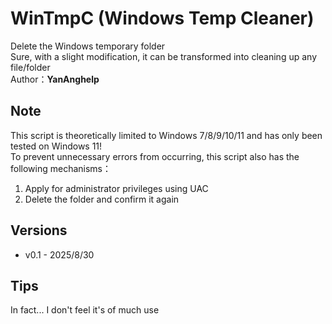 # WinTmpC (Windows Temp Cleaner)
Delete the Windows temporary folder<br>
Sure, with a slight modification, it can be transformed into cleaning up any file/folder<br>
Author：**YanAnghelp**

## Note
This script is theoretically limited to Windows 7/8/9/10/11 and has only been tested on Windows 11!<br>
To prevent unnecessary errors from occurring, this script also has the following mechanisms：<br>

1. Apply for administrator privileges using UAC
2. Delete the folder and confirm it again

## Versions
- v0.1 - 2025/8/30

## Tips
In fact... I don't feel it's of much use
